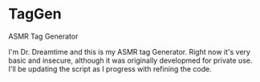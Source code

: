 # TagGen
ASMR Tag Generator

I'm Dr. Dreamtime and this is my ASMR tag Generator.
Right now it's very basic and insecure, although it was originally developmed for private use.
I'll be updating the script as I progress with refining the code.
